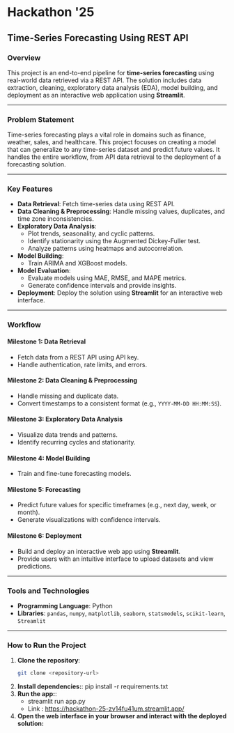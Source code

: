 # Hackathon '25  
## Time-Series Forecasting Using REST API  

### Overview  
This project is an end-to-end pipeline for **time-series forecasting** using real-world data retrieved via a REST API. The solution includes data extraction, cleaning, exploratory data analysis (EDA), model building, and deployment as an interactive web application using **Streamlit**.

---

### Problem Statement  
Time-series forecasting plays a vital role in domains such as finance, weather, sales, and healthcare. This project focuses on creating a model that can generalize to any time-series dataset and predict future values. It handles the entire workflow, from API data retrieval to the deployment of a forecasting solution.

---

### Key Features  
- **Data Retrieval**: Fetch time-series data using REST API.  
- **Data Cleaning & Preprocessing**: Handle missing values, duplicates, and time zone inconsistencies.  
- **Exploratory Data Analysis**:  
  - Plot trends, seasonality, and cyclic patterns.  
  - Identify stationarity using the Augmented Dickey-Fuller test.  
  - Analyze patterns using heatmaps and autocorrelation.  
- **Model Building**:  
  - Train ARIMA and XGBoost models.   
- **Model Evaluation**:  
  - Evaluate models using MAE, RMSE, and MAPE metrics.  
  - Generate confidence intervals and provide insights.  
- **Deployment**: Deploy the solution using **Streamlit** for an interactive web interface.

---

### Workflow  
#### **Milestone 1: Data Retrieval**  
- Fetch data from a REST API using API key.  
- Handle authentication, rate limits, and errors.  

#### **Milestone 2: Data Cleaning & Preprocessing**  
- Handle missing and duplicate data.  
- Convert timestamps to a consistent format (e.g., `YYYY-MM-DD HH:MM:SS`).  

#### **Milestone 3: Exploratory Data Analysis**  
- Visualize data trends and patterns.  
- Identify recurring cycles and stationarity.  

#### **Milestone 4: Model Building**  
- Train and fine-tune forecasting models.  

#### **Milestone 5: Forecasting**  
- Predict future values for specific timeframes (e.g., next day, week, or month).  
- Generate visualizations with confidence intervals.  

#### **Milestone 6: Deployment**  
- Build and deploy an interactive web app using **Streamlit**.  
- Provide users with an intuitive interface to upload datasets and view predictions.  

---

### Tools and Technologies  
- **Programming Language**: Python  
- **Libraries**: `pandas`, `numpy`, `matplotlib`, `seaborn`, `statsmodels`, `scikit-learn`, `Streamlit`  

---

### How to Run the Project  
1. **Clone the repository**:  
   ```bash
   git clone <repository-url>
2. **Install dependencies:**:
   pip install -r requirements.txt
3. **Run the app:**:
   - streamlit run app.py
   - Link : https://hackathon-25-zv14fu41um.streamlit.app/
3. **Open the web interface in your browser and interact with the deployed solution:**
   

